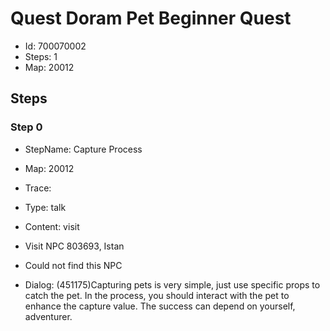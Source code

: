 # Quest Doram Pet Beginner Quest

- Id: 700070002
- Steps: 1
- Map: 20012

## Steps

### Step 0
- StepName:  Capture Process
- Map:  20012
- Trace:  
- Type:  talk
- Content:  visit
- Visit NPC 803693, Istan

- Could not find this NPC
- Dialog: (451175)Capturing pets is very simple, just use specific props to catch the pet. In the process, you should interact with the pet to enhance the capture value. The success can depend on yourself, adventurer.


